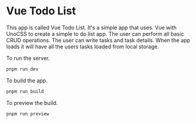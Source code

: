 # Vue Todo List

This app is called Vue Todo List. It's a simple app that uses.
Vue with UnoCSS to create a simple to do list app.
The user can perform all basic CRUD operations.
The user can write tasks and task details.
When the app loads it will have all the users tasks loaded from
local storage.

To run the server.

```sh
pnpm run dev
```

To build the app.

```sh
pnpm run build
```

To preview the build.

```sh
pnpm run preview
```
